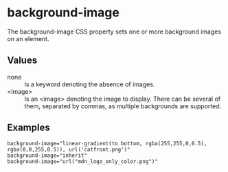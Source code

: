 # background-image

The background-image CSS property sets one or more background images on an element.

## Values

<dl>
<dt>none</dt>
<dd>Is a keyword denoting the absence of images.</dd>
<dt>&lt;image&gt;</dt>
<dd>Is an &lt;image&gt; denoting the image to display. There can be several of them, separated by commas, as multiple backgrounds are supported.</dd>
</dl>

## Examples

```
background-image="linear-gradient(to bottom, rgba(255,255,0,0.5), rgba(0,0,255,0.5)), url('catfront.png')"
background-image="inherit"
background-image="url("mdn_logo_only_color.png")"
```
